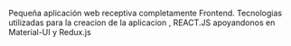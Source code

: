Pequeña aplicación web receptiva completamente Frontend.
Tecnologias utilizadas para la creacion de la aplicacion , REACT.JS apoyandonos en Material-UI y Redux.js


